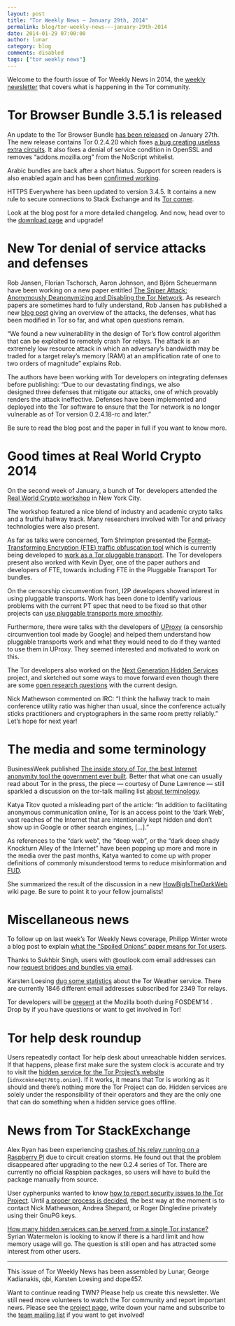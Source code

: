 ```yaml
---
layout: post
title: "Tor Weekly News — January 29th, 2014"
permalink: blog/tor-weekly-news-—-january-29th-2014
date: 2014-01-29 07:00:00
author: lunar
category: blog
comments: disabled
tags: ["tor weekly news"]
---
```


Welcome to the fourth issue of Tor Weekly News in 2014, the [weekly newsletter](https://lists.torproject.org/cgi-bin/mailman/listinfo/tor-news) that covers what is happening in the Tor community.

Tor Browser Bundle 3.5.1 is released
====================================

An update to the Tor Browser Bundle [has been released](https://blog.torproject.org/blog/tor-browser-351-released) on January 27th. The new release contains Tor 0.2.4.20 which fixes [a bug creating useless extra circuits](https://bugs.torproject.org/10456). It also fixes a denial of service condition in OpenSSL and removes “addons.mozilla.org” from the NoScript whitelist.

Arabic bundles are back after a short hiatus. Support for screen readers is also enabled again and has been [confirmed working](https://lists.torproject.org/pipermail/tor-talk/2014-January/031575.html).

HTTPS Everywhere has been updated to version 3.4.5. It contains a new rule to secure connections to Stack Exchange and its [Tor corner](https://tor.stackexchange.com/).

Look at the blog post for a more detailed changelog. And now, head over to the [download page](https://www.torproject.org/download/download-easy.html) and upgrade!

New Tor denial of service attacks and defenses
==============================================

Rob Jansen, Florian Tschorsch, Aaron Johnson, and Björn Scheuermann have been working on a new paper entitled [The Sniper Attack: Anonymously Deanonymizing and Disabling the Tor Network](https://www-users.cs.umn.edu/~jansen/publications/sniper-ndss2014.pdf). As research papers are sometimes hard to fully understand, Rob Jansen has published a new [blog post](https://blog.torproject.org/blog/new-tor-denial-service-attacks-and-defenses) giving an overview of the attacks, the defenses, what has been modified in Tor so far, and what open questions remain.

“We found a new vulnerability in the design of Tor’s flow control algorithm that can be exploited to remotely crash Tor relays. The attack is an extremely low resource attack in which an adversary’s bandwidth may be traded for a target relay’s memory (RAM) at an amplification rate of one to two orders of magnitude” explains Rob.

The authors have been working with Tor developers on integrating defenses before publishing: “Due to our devastating findings, we also  
 designed three defenses that mitigate our attacks, one of which provably renders the attack ineffective. Defenses have been implemented and deployed into the Tor software to ensure that the Tor network is no longer vulnerable as of Tor version 0.2.4.18-rc and later.”

Be sure to read the blog post and the paper in full if you want to know more.

Good times at Real World Crypto 2014
====================================

On the second week of January, a bunch of Tor developers attended the [Real World Crypto workshop](https://realworldcrypto.wordpress.com/) in New York City.

The workshop featured a nice blend of industry and academic crypto talks and a fruitful hallway track. Many researchers involved with Tor and privacy technologies were also present.

As far as talks were concerned, Tom Shrimpton presented the [Format-Transforming Encryption (FTE) traffic obfuscation tool](https://fteproxy.org/) which is currently being developed to [work as a Tor pluggable transport](https://bugs.torproject.org/10362). The Tor developers present also worked with Kevin Dyer, one of the paper authors and developers of FTE, towards including FTE in the Pluggable Transport Tor bundles.

On the censorship circumvention front, I2P developers showed interest in using pluggable transports. Work has been done to identify various problems with the current PT spec that need to be fixed so that other projects can [use pluggable transports more smoothly](https://bugs.torproject.org/10629).

Furthermore, there were talks with the developers of [UProxy](https://uproxy.org/) (a censorship circumvention tool made by Google) and helped them understand how pluggable transports work and what they would need to do if they wanted to use them in UProxy. They seemed interested and motivated to work on this.

The Tor developers also worked on the [Next Generation Hidden Services](https://gitweb.torproject.org/torspec.git/blob/HEAD:/proposals/224-rend-spec-ng.txt) project, and sketched out some ways to move forward even though there are some [open research questions](https://lists.torproject.org/pipermail/tor-dev/2014-January/006099.html) with the current design.

Nick Mathewson commented on IRC: “I think the hallway track to main conference utility ratio was higher than usual, since the conference actually sticks practitioners and cryptographers in the same room pretty reliably.” Let’s hope for next year!

The media and some terminology
==============================

BusinessWeek published [The inside story of Tor, the best Internet anonymity tool the government ever built](http://www.businessweek.com/articles/2014-01-23/tor-anonymity-software-vs-dot-the-national-security-agency). Better that what one can usually read about Tor in the press, the piece — courtesy of Dune Lawrence — still sparkled a discussion on the tor-talk mailing list [about terminology](https://lists.torproject.org/pipermail/tor-talk/2014-January/031863.html).

Katya Titov quoted a misleading part of the article: “In addition to facilitating anonymous communication online, Tor is an access point to the ‘dark Web’, vast reaches of the Internet that are intentionally kept hidden and don’t show up in Google or other search engines, […].”

As references to the “dark web”, the “deep web”, or the “dark deep shady Knockturn Alley of the Internet” have been popping up more and more in the media over the past months, Katya wanted to come up with proper definitions of commonly misunderstood terms to reduce misinformation and [FUD](http://en.wikipedia.org/wiki/Fear,_uncertainty_and_doubt).

She summarized the result of the discussion in a new [HowBigIsTheDarkWeb](https://trac.torproject.org/projects/tor/wiki/doc/HowBigIsTheDarkWeb) wiki page. Be sure to point it to your fellow journalists!

Miscellaneous news
==================

To follow up on last week’s Tor Weekly News coverage, Philipp Winter wrote a blog post to explain [what the “Spoiled Onions” paper means for Tor users](https://blog.torproject.org/blog/what-spoiled-onions-paper-means-tor-users).

Thanks to Sukhbir Singh, users with @outlook.com email addresses can now [request bridges and bundles via email](https://bugs.torproject.org/6591#comment:4).

Karsten Loesing [dug some statistics](https://bugs.torproject.org/10699#comment:3) about the Tor Weather service. There are currently 1846 different email addresses subscribed for 2349 Tor relays.

Tor developers will be [present](https://twitter.com/torproject/status/427922491948818432) at the Mozilla booth during FOSDEM’14 . Drop by if you have questions or want to get involved in Tor!

Tor help desk roundup
=====================

Users repeatedly contact Tor help desk about unreachable hidden services. If that happens, please first make sure the system clock is accurate and try to visit the [hidden service for the Tor Project’s website](http://idnxcnkne4qt76tg.onion/) (`idnxcnkne4qt76tg.onion`). If it works, it means that Tor is working as it should and there’s nothing more the Tor Project can do. Hidden services are solely under the responsibility of their operators and they are the only one that can do something when a hidden service goes offline.

News from Tor StackExchange
===========================

Alex Ryan has been experiencing [crashes of his relay running on a Raspberry Pi](https://tor.stackexchange.com/q/1302/88) due to circuit creation storms. He found out that the problem disappeared after upgrading to the new 0.2.4 series of Tor. There are currently no official Raspbian packages, so users will have to build the package manually from source.

User cypherpunks wanted to know [how to report security issues to the Tor Project](https://tor.stackexchange.com/q/1339/88). Until [a proper process is decided](https://bugs.torproject.org/9186), the best way at the moment is to contact Nick Mathewson, Andrea Shepard, or Roger Dingledine privately using their GnuPG keys.

[How many hidden services can be served from a single Tor instance?](https://tor.stackexchange.com/q/1337/88) Syrian Watermelon is looking to know if there is a hard limit and how memory usage will go. The question is still open and has attracted some interest from other users.

* * * * *

This issue of Tor Weekly News has been assembled by Lunar, George Kadianakis, qbi, Karsten Loesing and dope457.

Want to continue reading TWN? Please help us create this newsletter. We still need more volunteers to watch the Tor community and report important news. Please see the [project page](https://trac.torproject.org/projects/tor/wiki/TorWeeklyNews), write down your name and subscribe to the [team mailing list](https://lists.torproject.org/cgi-bin/mailman/listinfo/news-team) if you want to get involved!
